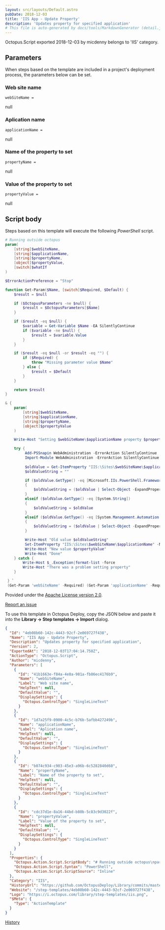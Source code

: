 ```yaml
---
layout: src/layouts/Default.astro
pubDate: 2018-12-03
title: 'IIS App - Update Property'
description: 'Updates property for specified application'
# This file is auto-generated by docs/tools/MarkdownGenerator (detail.js)
---
```


Octopus.Script exported 2018-12-03 by micdenny belongs to 'IIS' category.

## Parameters

When steps based on the template are included in a project's deployment process, the parameters below can be set.


<div class="param">

### Web site name

`webSiteName = `

null

</div>
        
<div class="param">

### Aplication name

`applicationName = `

null

</div>
        
<div class="param">

### Name of the property to set

`propertyName = `

null

</div>
        
<div class="param">

### Value of the property to set

`propertyValue = `

null

</div>
        

## Script body

Steps based on this template will execute the following *PowerShell* script.

```PowerShell
# Running outside octopus
param(
    [string]$webSiteName,
    [string]$applicationName,
    [string]$propertyName,
    [object]$propertyValue,
    [switch]$whatIf
) 

$ErrorActionPreference = "Stop" 

function Get-Param($Name, [switch]$Required, $Default) {
    $result = $null

    if ($OctopusParameters -ne $null) {
        $result = $OctopusParameters[$Name]
    }

    if ($result -eq $null) {
        $variable = Get-Variable $Name -EA SilentlyContinue   
        if ($variable -ne $null) {
            $result = $variable.Value
        }
    }

    if ($result -eq $null -or $result -eq "") {
        if ($Required) {
            throw "Missing parameter value $Name"
        } else {
            $result = $Default
        }
    }

    return $result
}

& {
    param(
        [string]$webSiteName,
        [string]$applicationName,
        [string]$propertyName,
        [object]$propertyValue
    ) 

    Write-Host "Setting $webSiteName\$applicationName property $propertyName to $propertyValue"

    try {
         Add-PSSnapin WebAdministration -ErrorAction SilentlyContinue
         Import-Module WebAdministration -ErrorAction SilentlyContinue
         
         $oldValue = Get-ItemProperty "IIS:\Sites\$webSiteName\$applicationName" -Name $propertyName
         $oldValueString = ""

         if ($oldValue.GetType() -eq [Microsoft.IIs.PowerShell.Framework.ConfigurationAttribute])
         {
             $oldValueString = ($oldValue | Select-Object -ExpandProperty "Value")
         }
         elseif ($oldValue.GetType() -eq [System.String])
         {
             $oldValueString = $oldValue
         }
         elseif ($oldValue.GetType() -eq [System.Management.Automation.PSCustomObject])
         {
             $oldValueString = ($oldValue | Select-Object -ExpandProperty $propertyName)
         }

         Write-Host "Old value $oldValueString"
         Set-ItemProperty "IIS:\Sites\$webSiteName\$applicationName" -Name $propertyName -Value $propertyValue
         Write-Host "New value $propertyValue"
         Write-Host "Done"
    } catch {
        Write-Host $_.Exception|format-list -force
        Write-Host "There was a problem setting property"    
    }

 } `
 (Get-Param 'webSiteName' -Required) (Get-Param 'applicationName' -Required) (Get-Param 'propertyName' -Required) (Get-Param 'propertyValue' -Required)

```

Provided under the [Apache License version 2.0](https://github.com/OctopusDeploy/Library/blob/master/LICENSE.txt).

[Report an issue](https://github.com/OctopusDeploy/Library/issues/new?assignees=&labels=&projects=&template=bug-report.yml&title=Issue%20with%20IIS%20App%20-%20Update%20Property&step-template=IIS%20App%20-%20Update%20Property)

<div class="get-json">

To use this template in Octopus Deploy, copy the JSON below and paste it into the **Library → Step templates → Import** dialog.

```json
{
  "Id": "4eb08b60-142c-4443-92cf-2e069727f438",
  "Name": "IIS App - Update Property",
  "Description": "Updates property for specified application",
  "Version": 2,
  "ExportedAt": "2018-12-03T17:04:14.758Z",
  "ActionType": "Octopus.Script",
  "Author": "micdenny",
  "Parameters": [
    {
      "Id": "41b1663e-f84a-4e8a-981a-fb86ec4176b9",
      "Name": "webSiteName",
      "Label": "Web site name",
      "HelpText": null,
      "DefaultValue": "",
      "DisplaySettings": {
        "Octopus.ControlType": "SingleLineText"
      }
    },
    {
      "Id": "1d7a25f9-0900-4c5c-b76b-5afbb427249b",
      "Name": "applicationName",
      "Label": "Aplication name",
      "HelpText": null,
      "DefaultValue": "",
      "DisplaySettings": {
        "Octopus.ControlType": "SingleLineText"
      }
    },
    {
      "Id": "b074c934-c903-45e3-a96b-6c5282840d60",
      "Name": "propertyName",
      "Label": "Name of the property to set",
      "HelpText": null,
      "DefaultValue": "",
      "DisplaySettings": {
        "Octopus.ControlType": "SingleLineText"
      }
    },
    {
      "Id": "cdc37d1e-8a16-44bd-b80b-5c83c9d3022f",
      "Name": "propertyValue",
      "Label": "Value of the property to set",
      "HelpText": null,
      "DefaultValue": "",
      "DisplaySettings": {
        "Octopus.ControlType": "SingleLineText"
      }
    }
  ],
  "Properties": {
    "Octopus.Action.Script.ScriptBody": "# Running outside octopus\nparam(\n    [string]$webSiteName,\n    [string]$applicationName,\n    [string]$propertyName,\n    [object]$propertyValue,\n    [switch]$whatIf\n) \n\n$ErrorActionPreference = \"Stop\" \n\nfunction Get-Param($Name, [switch]$Required, $Default) {\n    $result = $null\n\n    if ($OctopusParameters -ne $null) {\n        $result = $OctopusParameters[$Name]\n    }\n\n    if ($result -eq $null) {\n        $variable = Get-Variable $Name -EA SilentlyContinue   \n        if ($variable -ne $null) {\n            $result = $variable.Value\n        }\n    }\n\n    if ($result -eq $null -or $result -eq \"\") {\n        if ($Required) {\n            throw \"Missing parameter value $Name\"\n        } else {\n            $result = $Default\n        }\n    }\n\n    return $result\n}\n\n& {\n    param(\n        [string]$webSiteName,\n        [string]$applicationName,\n        [string]$propertyName,\n        [object]$propertyValue\n    ) \n\n    Write-Host \"Setting $webSiteName\\$applicationName property $propertyName to $propertyValue\"\n\n    try {\n         Add-PSSnapin WebAdministration -ErrorAction SilentlyContinue\n         Import-Module WebAdministration -ErrorAction SilentlyContinue\n         \n         $oldValue = Get-ItemProperty \"IIS:\\Sites\\$webSiteName\\$applicationName\" -Name $propertyName\n         $oldValueString = \"\"\n\n         if ($oldValue.GetType() -eq [Microsoft.IIs.PowerShell.Framework.ConfigurationAttribute])\n         {\n             $oldValueString = ($oldValue | Select-Object -ExpandProperty \"Value\")\n         }\n         elseif ($oldValue.GetType() -eq [System.String])\n         {\n             $oldValueString = $oldValue\n         }\n         elseif ($oldValue.GetType() -eq [System.Management.Automation.PSCustomObject])\n         {\n             $oldValueString = ($oldValue | Select-Object -ExpandProperty $propertyName)\n         }\n\n         Write-Host \"Old value $oldValueString\"\n         Set-ItemProperty \"IIS:\\Sites\\$webSiteName\\$applicationName\" -Name $propertyName -Value $propertyValue\n         Write-Host \"New value $propertyValue\"\n         Write-Host \"Done\"\n    } catch {\n        Write-Host $_.Exception|format-list -force\n        Write-Host \"There was a problem setting property\"    \n    }\n\n } `\n (Get-Param 'webSiteName' -Required) (Get-Param 'applicationName' -Required) (Get-Param 'propertyName' -Required) (Get-Param 'propertyValue' -Required)\n",
    "Octopus.Action.Script.Syntax": "PowerShell",
    "Octopus.Action.Script.ScriptSource": "Inline"
  },
  "Category": "IIS",
  "HistoryUrl": "https://github.com/OctopusDeploy/Library/commits/master/step-templates//opt/buildagent/work/75443764cd38076d/step-templates/iis-app-update-property.json",
  "Website": "/step-templates/4eb08b60-142c-4443-92cf-2e069727f438",
  "Logo": "https://i.octopus.com/library/step-templates/iis.png",
  "$Meta": {
    "Type": "ActionTemplate"
  }
}
```

[History](https://github.com/OctopusDeploy/Library/commits/master/step-templates/https://github.com/OctopusDeploy/Library/commits/master/step-templates//opt/buildagent/work/75443764cd38076d/step-templates/iis-app-update-property.json)

</div>
